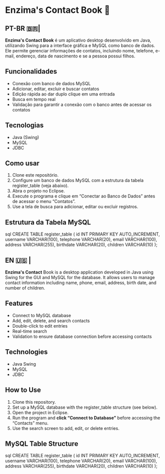 # Enzima's Contact Book 📒

## PT-BR 🇧🇷|

**Enzima's Contact Book** é um aplicativo desktop desenvolvido em Java, utilizando Swing para a interface gráfica e MySQL como banco de dados.  
Ele permite gerenciar informações de contatos, incluindo nome, telefone, e-mail, endereço, data de nascimento e se a pessoa possui filhos.

## Funcionalidades

- Conexão com banco de dados MySQL  
- Adicionar, editar, excluir e buscar contatos  
- Edição rápida ao dar duplo clique em uma entrada  
- Busca em tempo real  
- Validação para garantir a conexão com o banco antes de acessar os contatos  

## Tecnologias 

- Java (Swing)  
- MySQL  
- JDBC  

## Como usar

1. Clone este repositório.
2. Configure um banco de dados MySQL com a estrutura da tabela register_table (veja abaixo).
3. Abra o projeto no Eclipse.
4. Execute o programa e clique em “Conectar ao Banco de Dados” antes de acessar o menu “Contatos”.
5. Use a tela de busca para adicionar, editar ou excluir registros.

## Estrutura da Tabela MySQL

sql
CREATE TABLE register_table (
  id INT PRIMARY KEY AUTO_INCREMENT,
  username VARCHAR(100),
  telephone VARCHAR(20),
  email VARCHAR(100),
  address VARCHAR(255),
  birthdate VARCHAR(20),
  children VARCHAR(10)
);
##
## EN 🇺🇸 |

**Enzima's Contact** Book is a desktop application developed in Java using Swing for the GUI and MySQL for the database. It allows users to manage contact information including name, phone, email, address, birth date, and number of children.

## Features

- Connect to MySQL database
- Add, edit, delete, and search contacts
- Double-click to edit entries
- Real-time search
- Validation to ensure database connection before accessing contacts

## Technologies

- Java Swing
- MySQL
- JDBC

## How to Use

1. Clone this repository.
2. Set up a MySQL database with the register_table structure (see below).
3. Open the project in Eclipse.
4. Run the program and **click “Connect to Database”** before accessing the “Contacts” menu.
5. Use the search screen to add, edit, or delete entries.

## MySQL Table Structure

sql
CREATE TABLE register_table (
  id INT PRIMARY KEY AUTO_INCREMENT,
  username VARCHAR(100),
  telephone VARCHAR(20),
  email VARCHAR(100),
  address VARCHAR(255),
  birthdate VARCHAR(20),
  children VARCHAR(10)
);
